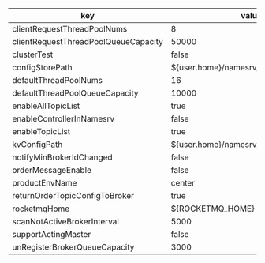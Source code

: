 |key|value|important|description|
|---|---|---|---|
|clientRequestThreadPoolNums|8|||
|clientRequestThreadPoolQueueCapacity|50000|||
|clusterTest|false|||
|configStorePath|${user.home}/namesrv/namesrv.properties|||
|defaultThreadPoolNums|16|||
|defaultThreadPoolQueueCapacity|10000|||
|enableAllTopicList|true|||
|enableControllerInNamesrv|false|||
|enableTopicList|true|||
|kvConfigPath|${user.home}/namesrv/kvConfig.json|||
|notifyMinBrokerIdChanged|false|||
|orderMessageEnable|false|||
|productEnvName|center|||
|returnOrderTopicConfigToBroker|true|||
|rocketmqHome|${ROCKETMQ_HOME}|||
|scanNotActiveBrokerInterval|5000|||
|supportActingMaster|false|||
|unRegisterBrokerQueueCapacity|3000|||
